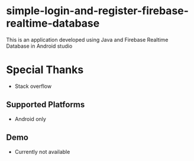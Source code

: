 # simple-login-and-register-firebase-realtime-database

This is an application developed using Java and Firebase Realtime Database in Android studio

# Special Thanks 
- Stack overflow
## Supported Platforms
- Android only
 ## Demo
- Currently not available
